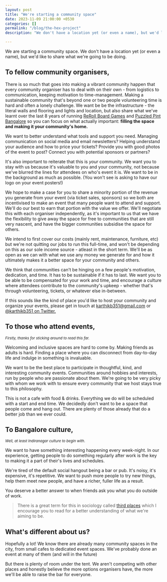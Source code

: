 ```yaml
---
layout: post
title: "We're starting a community space"
date: 2023-11-09 21:00:00 +0530
categories: []
permalink: "/blog/the-hex-project"
description: "We don't have a location yet (or even a name), but we'd like to share what we're going to be doing."

---
```


We are starting a community space. We don't have a location yet (or even a name), but we'd like to share what we're going to be doing.

## To fellow community organisers,
There is so much that goes into making a vibrant community happen that every community organiser has to deal with on their own - from logistics to communication, keeping motivation to time-management. Making a sustainable community that's beyond one or two people volunteering time is hard and often a lonely challenge. We want be be the infrastructure - the literal walls and flooring and lights and location, but also share what we've learnt over the last 8 years of running [ReRoll Board Games](https://reroll.in) and [Puzzled Pint Bangalore](https://twitter.com/puzzledpintblr) so you can focus on what actually important: **filling the space and making it your community's home.**

We want to better understand what tools and support you need. Managing communication on social media and email newsletters? Helping understand your audience and how to price your tickets? Provide you with good photos of the event to post? Connect you with potential sponsors or partners?

It's also important to reiterate that this is _your_ community. We want you to stay with us because it's valuable to you and your community, not because we've blurred the lines for attendees on who's event it is. We want to be in the background as much as possible. (You won't see is asking to have our logo on your event posters!)

We hope to make a case for you to share a minority portion of the revenue you generate from your event (via ticket sales, sponsors) so we both are incentivised to make an event that many people want to attend and support. We'll do our best to earn that portion with the value we offer. We'll negotiate this with each organiser independently, as it's important to us that we have the flexibility to give away the space for free to communities that are still very nascent, and have the bigger communities subsidise the space for others.

We intend to first cover our costs (mainly rent, maintenance, furniture, etc) but we're not quitting our jobs to run this full-time, and won't be depending on this as our sole income source - atleast in the short term. We'll be as open as we can with what we use any money we generate for and how it ultimately makes it a better space for your community and others.

We think that communities can't be hinging on a few people's motivation, dedication, and time. It has to be sustainable if it has to last. We want you to be able to be compensated for your work and time, and encourage a culture where attendees contribute to the community's upkeep - whether that's through volunteering, tickets, or whatever else in-between.

If this sounds like the kind of place you'd like to host your community and organize your events, please get in touch at <a href="mailto:karthikb351@gmail.com">karthikb351@gmail.com</a> or <a href="https://twitter.com/karthikb351">@karthikb351 on Twitter.</a>


## To those who attend events,
<small><i>Firstly, thanks for sticking around to read this far.</i></small>

Welcoming and inclusive spaces are hard to come by. Making friends as adults is hard. Finding a place where you can disconnect from day-to-day life and indulge in something is invaluable. 

We want to be the best place to participate in thoughtful, kind, and interesting community events. Communities around hobbies and interests, run by people who are passionate about them. We're going to be very picky with whom we work with to ensure every community that we host stays true to this philosophy.

This is not a cafe with food & drinks. Everything we do will be scheduled with a start and end time. We decidedly don't want to be a space that people come and hang out. There are plenty of those already that do a better job than we ever could.

## To Bangalore culture,
<small><i>Well, at least Indiranagar culture to begin with.</i></small>

We want to have something interesting happening every week-night. In our experience, getting people to do something regularly after work is the key to making it a part of their's lives and schedules.

We're tired of the default social hangout being a bar or pub. It's noisy, it's expensive, it's repetitive. We want to push more people to try new things, help them meet new people, and have a richer, fuller life as a result.

You deserve a better answer to when friends ask you what you do outside of work.

> There is a great term for this in sociology called [third places](https://www.thegoodtrade.com/features/third-place-community-spaces/) which I encourage you to read for a better understanding of what we're aiming to be.

## What's different about us?
Hopefully a lot! We know there are already many community spaces in the city, from small cafes to dedicated event spaces. We've probably done an event at many of them (and will in the future)

But there is plenty of room under the tent. We aren't competing with other places and honestly believe the more options organisers have, the more we'll be able to raise the bar for everyone.
